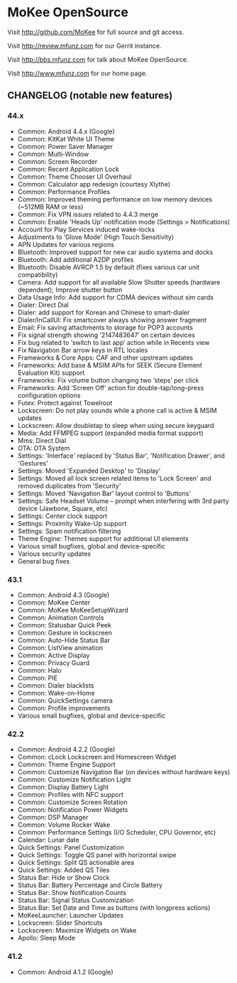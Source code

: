 MoKee OpenSource
===============

Visit http://github.com/MoKee for full source and git access.

Visit http://review.mfunz.com for our Gerrit instance.

Visit http://bbs.mfunz.com for talk about MoKee OpenSource.

Visit http://www.mfunz.com for our home page.

CHANGELOG (notable new features)
---------

### 44.x
* Common: Android 4.4.x (Google)
* Common: KitKat White UI Theme
* Common: Power Saver Manager
* Common: Multi-Window
* Common: Screen Recorder
* Common: Recent Application Lock
* Common: Theme Chooser UI Overhaul
* Common: Calculator app redesign (courtesy Xlythe)
* Common: Performance Profiles
* Common: Improved theming performance on low memory devices (~512MB RAM or less)
* Common: Fix VPN issues related to 4.4.3 merge
* Common: Enable 'Heads Up' notification mode (Settings > Notifications)
* Account for Play Services induced wake-locks
* Adjustments to ‘Glove Mode’ (High Touch Sensitivity)
* APN Updates for various regions
* Bluetooth: Improved support for new car audio systems and docks
* Bluetooth: Add additional A2DP profiles
* Bluetooth: Disable AVRCP 1.5 by default (fixes various car unit compatibility)
* Camera: Add support for all available Slow Shutter speeds (hardware dependent); Improve shutter button
* Data Usage Info: Add support for CDMA devices without sim cards
* Dialer: Direct Dial
* Dialer: add support for Korean and Chinese to smart-dialer
* Dialer/InCallUI: Fix smartcover always showing answer fragment
* Email: Fix saving attachments to storage for POP3 accounts
* Fix signal strength showing ’2147483647′ on certain devices
* Fix bug related to ‘switch to last app’ action while in Recents view
* Fix Navigation Bar arrow keys in RTL locales
* Frameworks & Core Apps: CAF and other upstream updates
* Frameworks: Add base & MSIM APIs for SEEK (Secure Element Evaluation Kit) support
* Frameworks: Fix volume button changing two ‘steps’ per click
* Frameworks: Add ‘Screen Off’ action for double-tap/long-press configuration options
* Futex: Protect against Towelroot
* Lockscreen: Do not play sounds while a phone call is active & MSIM updates
* Lockscreen: Allow doubletap to sleep when using secure keyguard
* Media: Add FFMPEG support (expanded media format support)
* Mms: Direct Dial
* OTA: OTA System
* Settings: 'Interface' replaced by 'Status Bar', 'Notification Drawer', and 'Gestures'
* Settings: Moved 'Expanded Desktop' to 'Display'
* Settings: Moved all lock screen related items to 'Lock Screen' and removed duplicates from 'Security'
* Settings: Moved 'Navigation Bar' layout control to 'Buttons'
* Settings: Safe Headset Volume – prompt when interfering with 3rd party device (Jawbone, Square, etc)
* Settings: Center clock support
* Settings: Proximity Wake-Up support
* Settings: Spam notification filtering
* Theme Engine: Themes support for additional UI elements
* Various small bugfixes, global and device-specific
* Various security updates
* General bug fixes

### 43.1
* Common: Android 4.3 (Google)
* Common: MoKee Center
* Common: MoKee MoKeeSetupWizard
* Common: Animation Controls
* Common: Statusbar Quick Peek
* Common: Gesture in lockscreen
* Common: Auto-Hide Status Bar
* Common: ListView animation
* Common: Active Display
* Common: Privacy Guard
* Common: Halo
* Common: PIE
* Common: Dialer blacklists
* Common: Wake-on-Home
* Common: QuickSettings camera
* Common: Profile improvements
* Various small bugfixes, global and device-specific

### 42.2
* Common: Android 4.2.2 (Google)
* Common: cLock Lockscreen and Homescreen Widget
* Common: Theme Engine Support
* Common: Customize Navigation Bar (on devices without hardware keys)
* Common: Customize Notification Light
* Common: Display Battery Light
* Common: Profiles with NFC support
* Common: Customize Screen Rotation
* Common: Notification Power Widgets
* Common: DSP Manager
* Common: Volume Rocker Wake
* Common: Performance Settings (I/O Scheduler, CPU Governor, etc)
* Calendar: Lunar date
* Quick Settings: Panel Customization
* Quick Settings: Toggle QS panel with horizontal swipe
* Quick Settings: Split QS actionable area
* Quick Settings: Added QS Tiles
* Status Bar: Hide or Show Clock
* Status Bar: Battery Percentage and Circle Battery
* Status Bar: Show Notification Counts
* Status Bar: Signal Status Customization
* Status Bar: Set Date and Time as buttons (with longpress actions)
* MoKeeLauncher: Launcher Updates
* Lockscreen: Slider Shortcuts
* Lockscreen: Maximize Widgets on Wake
* Apollo: Sleep Mode

### 41.2
* Common: Android 4.1.2 (Google)
